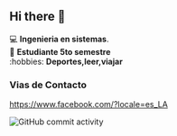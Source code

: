 ## Hi there 👋

:computer: **Ingenieria en sistemas**.  
:pencil: **Estudiante 5to semestre**  
:hobbies: **Deportes,leer,viajar**

### Vias de Contacto  

https://www.facebook.com/?locale=es_LA

![GitHub commit activity](https://img.shields.io/github/commit-activity/m/ppacheco-art/ppacheco-art)

